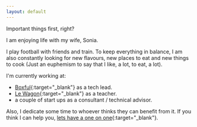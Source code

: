 ```yaml
---
layout: default
---
```


Important things first, right?

I am enjoying life with my wife, Sonia.

I play football with friends and train. To keep everything in balance, I am also constantly looking for new flavours, new places to eat and new things to cook (Just an euphemism to say that I like, a lot,  to eat, a lot).

I'm currently working at:

- [Boxful](https://www.boxful.io){:target="_blank"} as a tech lead.
- [Le Wagon](https://www.lewagon.com/){:target="_blank"} as a teacher.
- a couple of start ups as a consultant / technical advisor.

Also, I dedicate some time to whoever thinks they can benefit from it. If you think I can help you, [lets have a one on one](https://calendly.com/fesilvajacquier/30min){:target="_blank"}.
